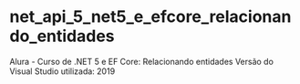 # net_api_5_net5_e_efcore_relacionando_entidades
Alura - Curso de .NET 5 e EF Core: Relacionando entidades
Versão do Visual Studio utilizada: 2019
